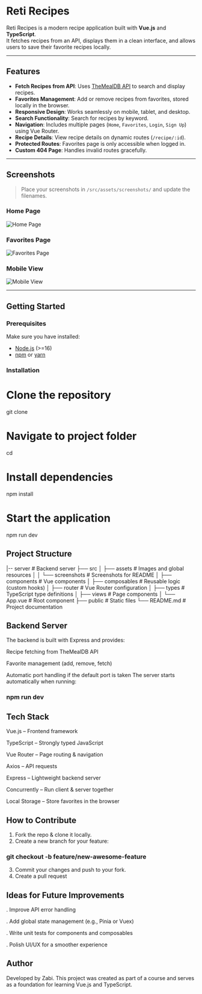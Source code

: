 # Reti Recipes

Reti Recipes is a modern recipe application built with **Vue.js** and **TypeScript**.  
It fetches recipes from an API, displays them in a clean interface, and allows users to save their favorite recipes locally.  

---

##  Features

- **Fetch Recipes from API**: Uses [TheMealDB API](https://www.themealdb.com/) to search and display recipes.  
- **Favorites Management**: Add or remove recipes from favorites, stored locally in the browser.  
- **Responsive Design**: Works seamlessly on mobile, tablet, and desktop.  
- **Search Functionality**: Search for recipes by keyword.  
- **Navigation**: Includes multiple pages (`Home`, `Favorites`, `Login`, `Sign Up`) using Vue Router.  
- **Recipe Details**: View recipe details on dynamic routes (`/recipe/:id`).  
- **Protected Routes**: Favorites page is only accessible when logged in.  
- **Custom 404 Page**: Handles invalid routes gracefully.  

---

##  Screenshots

> Place your screenshots in `/src/assets/screenshots/` and update the filenames.

### Home Page  
![Home Page](src/assets/screenshots/home.png)


### Favorites Page  
![Favorites Page](src/assets/screenshots/favorites.png)

### Mobile View  
![Mobile View](src/assets/screenshots/mobile.png)

---

## Getting Started

### Prerequisites

Make sure you have installed:  
- [Node.js](https://nodejs.org/) (>=16)  
- [npm](https://www.npmjs.com/) or [yarn](https://yarnpkg.com/)  

### Installation


# Clone the repository
git clone <repository-url>

# Navigate to project folder
cd <project-folder>

# Install dependencies
npm install

# Start the application
npm run dev

## Project Structure
|-- server              # Backend server
├── src
│   ├── assets          # Images and global resources
│   │   └── screenshots # Screenshots for README
│   ├── components      # Vue components
│   ├── composables     # Reusable logic (custom hooks)
│   ├── router          # Vue Router configuration
│   ├── types           # TypeScript type definitions
│   ├── views           # Page components
│   └── App.vue         # Root component
├── public              # Static files
└── README.md           # Project documentation

## Backend Server
The backend is built with Express and provides:

Recipe fetching from TheMealDB API

Favorite management (add, remove, fetch)

Automatic port handling if the default port is taken
The server starts automatically when running:
### npm run dev

## Tech Stack
Vue.js – Frontend framework

TypeScript – Strongly typed JavaScript

Vue Router – Page routing & navigation

Axios – API requests

Express – Lightweight backend server

Concurrently – Run client & server together

Local Storage – Store favorites in the browser

## How to Contribute
1. Fork the repo & clone it locally.
2. Create a new branch for your feature:
### git checkout -b feature/new-awesome-feature
3. Commit your changes and push to your fork.
4. Create a pull request

## Ideas for Future Improvements
. Improve API error handling

. Add global state management (e.g., Pinia or Vuex)

. Write unit tests for components and composables

. Polish UI/UX for a smoother experience

## Author
Developed by Zabi.
This project was created as part of a course and serves as a foundation for learning Vue.js and TypeScript.

